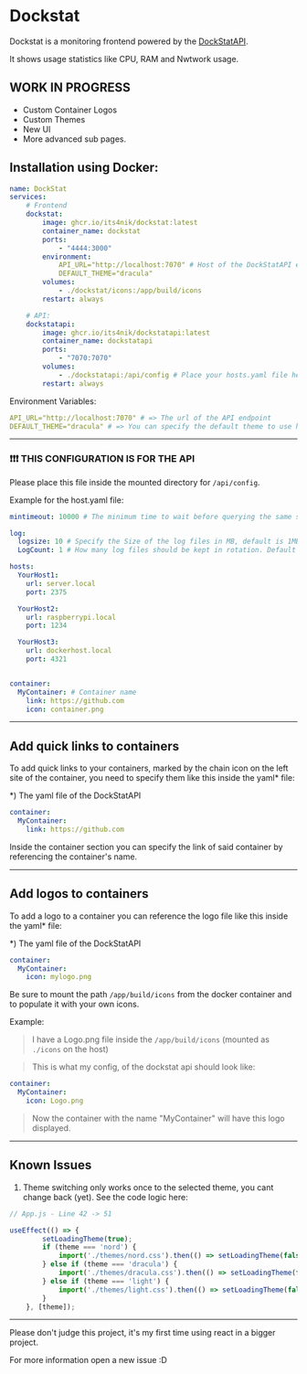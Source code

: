 # Dockstat

Dockstat is a monitoring frontend powered by the [DockStatAPI](https://github.com/Its4Nik/dockstatapi).

It shows usage statistics like CPU, RAM and Nwtwork usage.

## WORK IN PROGRESS

- Custom Container Logos
- Custom Themes
- New UI
- More advanced sub pages.

## Installation using Docker:

```yaml
name: DockStat
services:
    # Frontend
    dockstat:
        image: ghcr.io/its4nik/dockstat:latest
        container_name: dockstat
        ports:
            - "4444:3000"
        environment:
            API_URL="http://localhost:7070" # Host of the DockStatAPI endpoint
            DEFAULT_THEME="dracula"
        volumes:
            - ./dockstat/icons:/app/build/icons
        restart: always

    # API:
    dockstatapi:
        image: ghcr.io/its4nik/dockstatapi:latest
        container_name: dockstatapi
        ports:
            - "7070:7070"
        volumes:
            - ./dockstatapi:/api/config # Place your hosts.yaml file here
        restart: always
```

Environment Variables:
```yaml
API_URL="http://localhost:7070" # => The url of the API endpoint
DEFAULT_THEME="dracula" # => You can specify the default theme to use here. (dafaults to "dracula")
```

---

### ❗❗❗ THIS CONFIGURATION IS FOR THE API

Please place this file inside the mounted directory for `/api/config`.

Example for the host.yaml file:
```yaml
mintimeout: 10000 # The minimum time to wait before querying the same server again, defaults to 5000 Ms

log:
  logsize: 10 # Specify the Size of the log files in MB, default is 1MB
  LogCount: 1 # How many log files should be kept in rotation. Default is 5

hosts:
  YourHost1:
    url: server.local
    port: 2375

  YourHost2:
    url: raspberrypi.local
    port: 1234

  YourHost3:
    url: dockerhost.local
    port: 4321


container:
  MyContainer: # Container name
    link: https://github.com
    icon: container.png
```

---

## Add quick links to containers

To add quick links to your containers, marked by the chain icon on the left site of the container, you need to specify them like this inside the yaml* file:

*) The yaml file of the DockStatAPI

```yaml
container:
  MyContainer:
    link: https://github.com
```

Inside the container section you can specify the link of said container by referencing the container's name.

---

## Add logos to containers

To add a logo to a container you can reference the logo file like this inside the yaml* file:

*) The yaml file of the DockStatAPI

```yaml
container:
  MyContainer:
    icon: mylogo.png
```

Be sure to mount the path `/app/build/icons` from the docker container and to populate it with your own icons.

Example:

> I have a Logo.png file inside the `/app/build/icons` (mounted as `./icons` on the host)

> This is what my config, of the dockstat api should look like:

```yaml
container:
  MyContainer:
    icon: Logo.png
```

> Now the container with the name "MyContainer" will have this logo displayed.

---

## Known Issues

1. Theme switching only works once to the selected theme, you cant change back (yet). See the code logic here:

```javascript
// App.js - Line 42 -> 51

useEffect(() => {
        setLoadingTheme(true);
        if (theme === 'nord') {
            import('./themes/nord.css').then(() => setLoadingTheme(false));
        } else if (theme === 'dracula') {
            import('./themes/dracula.css').then(() => setLoadingTheme(false));
        } else if (theme === 'light') {
            import('./themes/light.css').then(() => setLoadingTheme(false));
        }
    }, [theme]);

```

---

Please don't judge this project, it's my first time using react in a bigger project.

For more information open a new issue :D